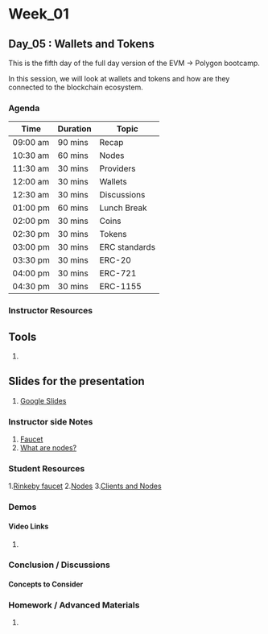 # Week_01
## Day_05 : Wallets and Tokens

This is the fifth day of the full day version of the EVM → Polygon bootcamp.

In this session, we will look at wallets and tokens and how are they connected to the blockchain ecosystem.
### Agenda

| Time | Duration | Topic |
| --- | --- | --- |
| 09:00 am | 90 mins | Recap | 
| 10:30 am | 60 mins | Nodes| 
| 11:30 am | 30 mins | Providers |
| 12:00 am | 30 mins | Wallets |
| 12:30 am | 30 mins | Discussions  |
| 01:00 pm | 60 mins | Lunch Break |
| 02:00 pm | 30 mins | Coins |
| 02:30 pm | 30 mins | Tokens |
| 03:00 pm | 30 mins | ERC standards |
| 03:30 pm | 30 mins | ERC-20 |
| 04:00 pm | 30 mins | ERC-721 |
| 04:30 pm | 30 mins | ERC-1155 |

### Instructor Resources

## Tools

1. 


## Slides for the presentation
1. [Google Slides](https://docs.google.com/presentation/d/1l4Uyjvc-oACg6H1F0oUioPzLGvj5ZF3LMUr1gyX461I/edit?usp=sharing)

### Instructor side Notes
1. [Faucet](https://github.com/Web3-courses/Diagrams/blob/main/Faucet.drawio.png)
2. [What are nodes?](https://www.bitpanda.com/academy/en/lessons/what-is-a-bitcoin-node/)


### Student Resources

1.[Rinkeby faucet](https://faucet.rinkeby.io/)
2.[Nodes](https://www.blockchain-council.org/blockchain/blockchain-nodes/#:~:text=Blockchain%20nodes%20are%20network%20stakeholders,network%20transactions%2C%20known%20as%20blocks.)
3.[Clients and Nodes](https://ethereum.org/en/developers/docs/nodes-and-clients/#:~:text=A%20client%20is%20an%20implementation,to%20run%20a%20mining%20node)

### Demos

#### Video Links

1. 


### Conclusion / Discussions


#### Concepts to Consider


### Homework / Advanced Materials
1. 

